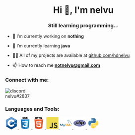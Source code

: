 <h1 align="center">Hi 🙈, I'm nelvu</h1>
<h3 align="center">Still learning programming...</h3>

- 🔭 I’m currently working on **nothing**

- 🌱 I’m currently learning **java**

- 👨‍💻 All of my projects are available at [github.com/hdnelvu](github.com/hdnelvu)

- 📫 How to reach me **notnelvu@gmail.com**

<h3 align="left">Connect with me:</h3>
<p align="left">
  <img src="https://camo.githubusercontent.com/1ec2e90134efafd2daefc263991f1cfd1b1364a547c84513d056b879dff35752/687474703a2f2f692e696d6775722e636f6d2f65597779386c632e706e67" alt="discord" width="40" height="40"> <br>
  nelvu#2837
</p>

<h3 align="left">Languages and Tools:</h3>
<p align="left"><a href="https://www.w3schools.com/cpp/" target="_blank" rel="noreferrer"> <img src="https://raw.githubusercontent.com/devicons/devicon/master/icons/cplusplus/cplusplus-original.svg" alt="cplusplus" width="40" height="40"/> </a> <a href="https://www.w3schools.com/css/" target="_blank" rel="noreferrer"> <img src="https://raw.githubusercontent.com/devicons/devicon/master/icons/css3/css3-original-wordmark.svg" alt="css3" width="40" height="40"/> </a> <a href="https://www.w3.org/html/" target="_blank" rel="noreferrer"> <img src="https://raw.githubusercontent.com/devicons/devicon/master/icons/html5/html5-original-wordmark.svg" alt="html5" width="40" height="40"/> </a> <a href="https://developer.mozilla.org/en-US/docs/Web/JavaScript" target="_blank" rel="noreferrer"> <img src="https://raw.githubusercontent.com/devicons/devicon/master/icons/javascript/javascript-original.svg" alt="javascript" width="40" height="40"/> </a> <a href="https://www.mysql.com/" target="_blank" rel="noreferrer"> <img src="https://raw.githubusercontent.com/devicons/devicon/master/icons/mysql/mysql-original-wordmark.svg" alt="mysql" width="40" height="40"/> </a> <a href="https://www.php.net" target="_blank" rel="noreferrer"> <img src="https://raw.githubusercontent.com/devicons/devicon/master/icons/php/php-original.svg" alt="php" width="40" height="40"/> </a> <a href="https://www.python.org" target="_blank" rel="noreferrer"> <img src="https://raw.githubusercontent.com/devicons/devicon/master/icons/python/python-original.svg" alt="python" width="40" height="40"/> </a> </p>
